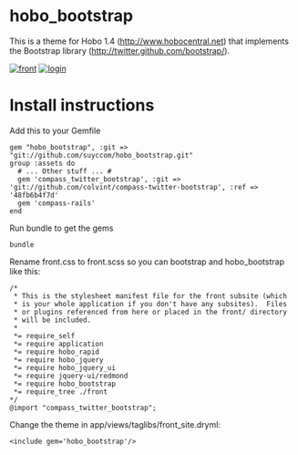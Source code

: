 hobo_bootstrap
==============

This is a theme for Hobo 1.4 (http://www.hobocentral.net) that implements the Bootstrap library (http://twitter.github.com/bootstrap/).

[![front][1]][1]
[![login][2]][2]


Install instructions
====================

Add this to your Gemfile

    gem "hobo_bootstrap", :git => "git://github.com/suyccom/hobo_bootstrap.git"
    group :assets do
      # ... Other stuff ... #
      gem 'compass_twitter_bootstrap', :git => 'git://github.com/colvint/compass-twitter-bootstrap', :ref => '48fb6b4f7d'
      gem 'compass-rails'
    end
    
Run bundle to get the gems

    bundle
    
Rename front.css to front.scss so you can bootstrap and hobo_bootstrap like this:

    /*
     * This is the stylesheet manifest file for the front subsite (which
     * is your whole application if you don't have any subsites).  Files
     * or plugins referenced from here or placed in the front/ directory
     * will be included.
     *
     *= require_self
     *= require application
     *= require hobo_rapid
     *= require hobo_jquery
     *= require hobo_jquery_ui
     *= require jquery-ui/redmond
     *= require hobo_bootstrap
     *= require_tree ./front
    */
    @import "compass_twitter_bootstrap";
    
Change the theme in app/views/taglibs/front_site.dryml:

    <include gem='hobo_bootstrap'/>
    
    
  [1]: https://github.com/suyccom/hobo_bootstrap/raw/master/screenshots/agility-1.png
  [2]: https://github.com/suyccom/hobo_bootstrap/raw/master/screenshots/agility-4.png
